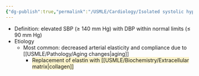 ```yaml
---
{"dg-publish":true,"permalink":"/USMLE/Cardiology/Isolated systolic hypertension/"}
---
```


- Definition: elevated SBP (≥ 140 mm Hg) with DBP within normal limits (≤ 90 mm Hg)
- Etiology
	- Most common: decreased arterial elasticity and compliance due to [[USMLE/Pathology/Aging changes\|aging]]
		- <span style="background:rgba(240, 200, 0, 0.2)">Replacement of elastin with [[USMLE/Biochemistry/Extracellular matrix\|collagen]]</span>
